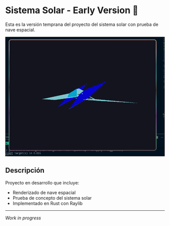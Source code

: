 # Sistema Solar - Early Version 🚀

Esta es la versión temprana del proyecto del sistema solar con prueba de nave espacial.

![Demostración](image.png)

## Descripción

Proyecto en desarrollo que incluye:
- Renderizado de nave espacial
- Prueba de concepto del sistema solar
- Implementado en Rust con Raylib

---
*Work in progress*
